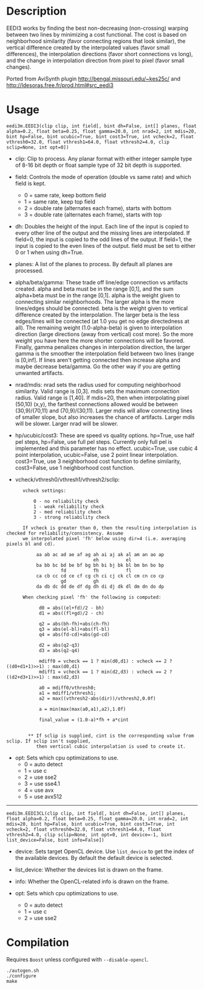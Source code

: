 Description
===========

EEDI3 works by finding the best non-decreasing (non-crossing) warping between two lines by minimizing a cost functional. The cost is based on neighborhood similarity (favor connecting regions that look similar), the vertical difference created by the interpolated values (favor small differences), the interpolation directions (favor short connections vs long), and the change in interpolation direction from pixel to pixel (favor small changes).

Ported from AviSynth plugin http://bengal.missouri.edu/~kes25c/ and http://ldesoras.free.fr/prod.html#src_eedi3


Usage
=====

    eedi3m.EEDI3(clip clip, int field[, bint dh=False, int[] planes, float alpha=0.2, float beta=0.25, float gamma=20.0, int nrad=2, int mdis=20, bint hp=False, bint ucubic=True, bint cost3=True, int vcheck=2, float vthresh0=32.0, float vthresh1=64.0, float vthresh2=4.0, clip sclip=None, int opt=0])

* clip: Clip to process. Any planar format with either integer sample type of 8-16 bit depth or float sample type of 32 bit depth is supported.

* field: Controls the mode of operation (double vs same rate) and which field is kept.
  * 0 = same rate, keep bottom field
  * 1 = same rate, keep top field
  * 2 = double rate (alternates each frame), starts with bottom
  * 3 = double rate (alternates each frame), starts with top

* dh: Doubles the height of the input. Each line of the input is copied to every other line of the output and the missing lines are interpolated. If field=0, the input is copied to the odd lines of the output. If field=1, the input is copied to the even lines of the output. field must be set to either 0 or 1 when using dh=True.

* planes: A list of the planes to process. By default all planes are processed.

* alpha/beta/gamma: These trade off line/edge connection vs artifacts created. alpha and beta must be in the range [0,1], and the sum alpha+beta must be in the range [0,1]. alpha is the weight given to connecting similar neighborhoods. The larger alpha is the more lines/edges should be connected. beta is the weight given to vertical difference created by the interpolation. The larger beta is the less edges/lines will be connected (at 1.0 you get no edge directedness at all). The remaining weight (1.0-alpha-beta) is given to interpolation direction (large directions (away from vertical) cost more). So the more weight you have here the more shorter connections will be favored. Finally, gamma penalizes changes in interpolation direction, the larger gamma is the smoother the interpolation field between two lines (range is [0,inf]. If lines aren't getting connected then increase alpha and maybe decrease beta/gamma. Go the other way if you are getting unwanted artifacts.

* nrad/mdis: nrad sets the radius used for computing neighborhood similarity. Valid range is [0,3]. mdis sets the maximum connection radius. Valid range is [1,40]. If mdis=20, then when interpolating pixel (50,10) (x,y), the farthest connections allowed would be between (30,9)/(70,11) and (70,9)/(30,11). Larger mdis will allow connecting lines of smaller slope, but also increases the chance of artifacts. Larger mdis will be slower. Larger nrad will be slower.

* hp/ucubic/cost3: These are speed vs quality options. hp=True, use half pel steps, hp=False, use full pel steps. Currently only full pel is implemented and this parameter has no effect. ucubic=True, use cubic 4 point interpolation, ucubic=False, use 2 point linear interpolation. cost3=True, use 3 neighborhood cost function to define similarity, cost3=False, use 1 neighborhood cost function.

* vcheck/vthresh0/vthresh1/vthresh2/sclip:
```
      vcheck settings:

          0 - no reliability check
          1 - weak reliability check
          2 - med reliability check
          3 - strong reliability check

      If vcheck is greater than 0, then the resulting interpolation is checked for reliability/consistency. Assume
      we interpolated pixel 'fh' below using dir=4 (i.e. averaging pixels bl and cd).

           aa ab ac ad ae af ag ah ai aj ak al am an ao ap
                                eh          el
           ba bb bc bd be bf bg bh bi bj bk bl bm bn bo bp
                    fd          fh          fl
           ca cb cc cd ce cf cg ch ci cj ck cl cm cn co cp
                    gd          gh
           da db dc dd de df dg dh di dj dk dl dm dn do dp

      When checking pixel 'fh' the following is computed:

            d0 = abs((el+fd)/2 - bh)
            d1 = abs((fl+gd)/2 - ch)

            q2 = abs(bh-fh)+abs(ch-fh)
            q3 = abs(el-bl)+abs(fl-bl)
            q4 = abs(fd-cd)+abs(gd-cd)

            d2 = abs(q2-q3)
            d3 = abs(q2-q4)

            mdiff0 = vcheck == 1 ? min(d0,d1) : vcheck == 2 ? ((d0+d1+1)>>1) : max(d0,d1)
            mdiff1 = vcheck == 1 ? min(d2,d3) : vcheck == 2 ? ((d2+d3+1)>>1) : max(d2,d3)

            a0 = mdiff0/vthresh0;
            a1 = mdiff1/vthresh1;
            a2 = max((vthresh2-abs(dir))/vthresh2,0.0f)

            a = min(max(max(a0,a1),a2),1.0f)

            final_value = (1.0-a)*fh + a*cint


        ** If sclip is supplied, cint is the corresponding value from sclip. If sclip isn't supplied,
           then vertical cubic interpolation is used to create it.
```

* opt: Sets which cpu optimizations to use.
  * 0 = auto detect
  * 1 = use c
  * 2 = use sse2
  * 3 = use sse4.1
  * 4 = use avx
  * 5 = use avx512

---

    eedi3m.EEDI3CL(clip clip, int field[, bint dh=False, int[] planes, float alpha=0.2, float beta=0.25, float gamma=20.0, int nrad=2, int mdis=20, bint hp=False, bint ucubic=True, bint cost3=True, int vcheck=2, float vthresh0=32.0, float vthresh1=64.0, float vthresh2=4.0, clip sclip=None, int opt=0, int device=-1, bint list_device=False, bint info=False])

* device: Sets target OpenCL device. Use `list_device` to get the index of the available devices. By default the default device is selected.

* list_device: Whether the devices list is drawn on the frame.

* info: Whether the OpenCL-related info is drawn on the frame.

* opt: Sets which cpu optimizations to use.
  * 0 = auto detect
  * 1 = use c
  * 2 = use sse2


Compilation
===========

Requires `Boost` unless configured with `--disable-opencl`.

```
./autogen.sh
./configure
make
```
